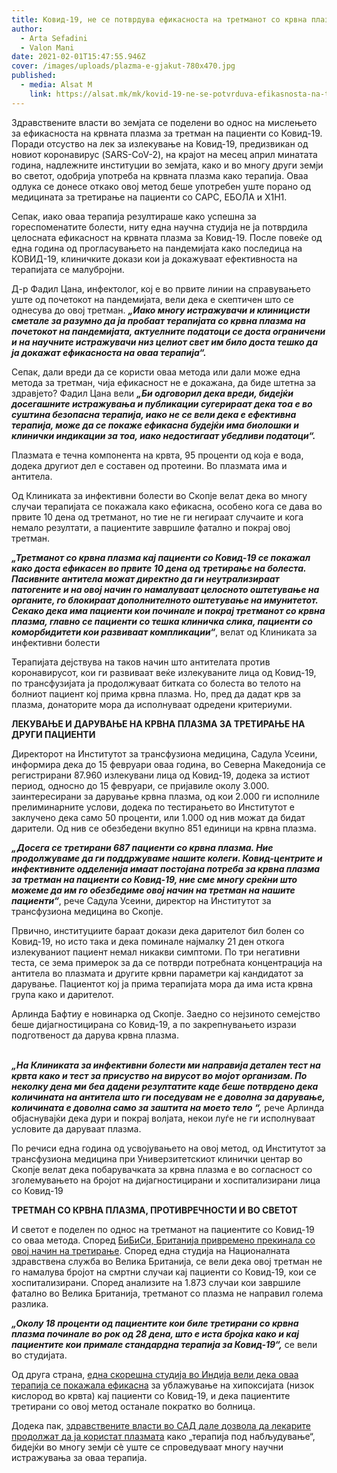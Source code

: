 ```yaml
---
title: Ковид-19, не се потврдува ефикасноста на третманот со крвна плазма
author:
  - Arta Sefadini
  - Valon Mani
date: 2021-02-01T15:47:55.946Z
cover: /images/uploads/plazma-e-gjakut-780x470.jpg
published:
  - media: Alsat M
    link: https://alsat.mk/mk/kovid-19-ne-se-potvrduva-efikasnosta-na-tretmanot-so-krvna-plazma/
---
```

Здравствените власти во земјата се поделени во однос на мислењето за ефикасноста на крвната плазма за третман на пациенти со Ковид-19. Поради отсуство на лек за излекување на Ковид-19, предизвикан од новиот коронавирус (SARS-CoV-2), на крајот на месец април минатата година, надлежните институции во земјата, како и во многу други земји во светот, одобрија употреба на крвната плазма како терапија. Оваа одлука се донесе откако овој метод беше употребен уште порано од медицината за третирање на пациенти со САРС, ЕБОЛА и Х1Н1.

Сепак, иако оваа терапија резултираше како успешна за гореспоменатите болести, ниту една научна студија не ја потврдила целосната ефикасност на крвната плазма за Ковид-19. После повеќе од една година од прогласувањето на пандемијата како последица на КОВИД-19, клиничките докази кои ја докажуваат ефективноста на терапијата се малубројни.

Д-р Фадил Цана, инфектолог, кој е во првите линии на справувањето уште од почетокот на пандемијата, вели дека е скептичен што се однесува до овој третман. ***„Иако многу истражувачи и клиницисти сметале за разумно да ја пробаат терапијата со крвна плазма на почетокот на пандемијата, актуелните податоци се доста ограничени и на научните истражувачи низ целиот свет им било доста тешко да ја докажат ефикасноста на оваа терапија“.***

Сепак, дали вреди да се користи оваа метода или дали може една метода за третман, чија ефикасност не е докажана, да биде штетна за здравјето? Фадил Цана вели ***„Би одговорил дека вреди, бидејќи досегашните истражувања и публикации сугерираат дека тоа е во суштина безопасна терапија, иако не се вели дека е ефективна терапија, може да се покаже ефикасна будејќи има биолошки и клинички индикации за тоа, иако недостигаат убедливи податоци“.*** 

Плазмата е течна компонента на крвта, 95 проценти од која е вода, додека другиот дел е составен од протеини. Во плазмата има и антитела.

Од Клиниката за инфективни болести во Скопје велат дека во многу случаи терапијата се покажала како ефикасна, особено кога се дава во првите 10 дена од третманот, но тие не ги негираат случаите и кога немало резултати, а пациентите завршиле фатално и покрај овој третман.

***„Третманот со крвна плазма кај пациенти со Ковид-19 се покажал како доста ефикасен во првите 10 дена од третирање на болеста. Пасивните антитела можат директно да ги неутрализираат патогените и на овој начин го намалуваат целосното оштетување на органите, го блокираат дополнителното оштетување на имунитетот. Секако дека има пациенти кои починале и покрај третманот со крвна плазма, главно се пациенти со тешка клиничка слика, пациенти со коморбидитети кои развиваат компликации“***, велат од Клиниката за инфективни болести

Терапијата дејствува на таков начин што антителата против коронавирусот, кои ги развиваат веќе излекуваните лица од Ковид-19, по трансфузијата ја продолжуваат битката со болеста во телото на болниот пациент кој прима крвна плазма. Но, пред да дадат крв за плазма, донаторите мора да исполнуваат одредени критериуми.

**ЛЕКУВАЊЕ И ДАРУВАЊЕ НА КРВНА ПЛАЗМА ЗА ТРЕТИРАЊЕ НА ДРУГИ ПАЦИЕНТИ**

Директорот на Институтот за трансфузиона медицина, Садула Усеини, информира дека до 15 февруари оваа година, во Северна Македонија се регистрирани 87.960 излекувани лица од Ковид-19, додека за истиот период, односно до 15 февруари, се пријавиле околу 3.000. заинтересирани за дарување крвна плазма, од кои 2.000 ги исполниле прелиминарните услови, додека по тестирањето во Институтот е заклучено дека само 50 проценти, или 1.000 од нив можат да бидат дарители. Од нив се обезбедени вкупно 851 единици на крвна плазма.

***„Досега се третирани 687 пациенти со крвна плазма. Ние продолжуваме да ги поддржуваме нашите колеги. Ковид-центрите и инфективните одделенија имаат постојана потреба за крвна плазма за третман на пациенти со Ковид-19, ние сме многу среќни што можеме да им го обезбедиме овој начин на третман на нашите пациенти“***, рече Садула Усеини, директор на Институтот за трансфузиона медицина во Скопје.

Првично, институциите бараат докази дека дарителот бил болен со Ковид-19, но исто така и дека поминале најмалку 21 ден откога излекуваниот пациент немал никакви симптоми. По три негативни теста, се зема примерок за да се потврди потребната концентрација на антитела во плазмата и другите крвни параметри кај кандидатот за дарување. Пациентот кој ја прима терапијата мора да има иста крвна група како и дарителот.

Арлинда Бафтиу е новинарка од Скопје. Заедно со нејзиното семејство беше дијагностицирана со Ковид-19, а по закрепнувањето изрази подготвеност да дарува крвна плазма.

*\
**„На Клиниката за инфективни болести ми направија детален тест на крвта како и тест за присуство на вирусот во мојот организам. По неколку дена ми беа дадени резултатите каде беше потврдено дека количината на антитела што ги поседувам не е доволна за дарување, количината е доволна само за заштита на моето тело “,*** рече Арлинда објаснувајќи дека дури и покрај волјата, некои луѓе не ги исполнуваат условите да даруваат плазма.

По речиси една година од усвојувањето на овој метод, од Институтот за трансфузиона медицина при Универзитетскиот клинички центар во Скопје велат дека побарувачката за крвна плазма е во согласност со зголемувањето на бројот на дијагностицирани и хоспитализирани лица со Ковид-19

**ТРЕТМАН СО КРВНА ПЛАЗМА, ПРОТИВРЕЧНОСТИ И ВО СВЕТОТ**

И светот е поделен по однос на третманот на пациентите со Ковид-19 со оваа метода. Според [БиБиСи, Британија привремено прекинала со овој начин на третирање](https://www.bbc.com/news/health-55681051). Според една студија на Националната здравствена служба во Велика Британија, се вели дека овој третман не го намалува бројот на смртни случаи кај пациенти со Ковид-19, кои се хоспитализирани. Според анализите на 1.873 случаи кои завршиле фатално во Велика Британија, третманот со плазма не направил голема разлика.

***„Околу 18 проценти од пациентите кои биле третирани со крвна плазма починале во рок од 28 дена, што е иста бројка како и кај пациентите кои примале стандардна терапија за Ковид-19“,*** се вели во студијата.

Од друга страна, [една скорешна студија во Индија вели дека оваа терапија се покажала ефикасна](https://www.medrxiv.org/content/10.1101/2020.11.25.20237883v1) за ублажување на хипоксијата (низок кислород во крвта) кај пациенти со Ковид-19, и дека пациентите третирани со овој метод останале пократко во болница.

Додека пак, [здравствените власти во САД дале дозвола да лекарите продолжат да ја користат плазмата](https://www.fda.gov/vaccines-blood-biologics/investigational-new-drug-ind-or-device-exemption-ide-process-cber/recommendations-investigational-covid-19-convalescent-plasma) како „терапија под набљудување“, бидејќи во многу земји сè уште се спроведуваат многу научни истражувања за оваа терапија.